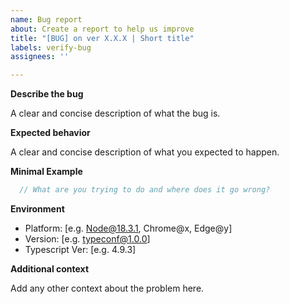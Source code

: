 ```yaml
---
name: Bug report
about: Create a report to help us improve
title: "[BUG] on ver X.X.X | Short title"
labels: verify-bug
assignees: ''

---
```


**Describe the bug**

A clear and concise description of what the bug is.

**Expected behavior**

A clear and concise description of what you expected to happen.

**Minimal Example**

```typescript
  // What are you trying to do and where does it go wrong?
```

**Environment**
 - Platform: [e.g. Node@18.3.1, Chrome@x, Edge@y]
 - Version: [e.g. typeconf@1.0.0]
 - Typescript Ver: [e.g. 4.9.3]

**Additional context**

Add any other context about the problem here.
